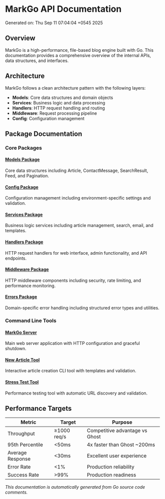 # MarkGo API Documentation
Generated on: Thu Sep 11 07:04:04 +0545 2025

## Overview

MarkGo is a high-performance, file-based blog engine built with Go. This documentation provides a comprehensive overview of the internal APIs, data structures, and interfaces.

## Architecture

MarkGo follows a clean architecture pattern with the following layers:

- **Models**: Core data structures and domain objects
- **Services**: Business logic and data processing
- **Handlers**: HTTP request handling and routing
- **Middleware**: Request processing pipeline
- **Config**: Configuration management

## Package Documentation

### Core Packages

#### [Models Package](./models-package.md)
Core data structures including Article, ContactMessage, SearchResult, Feed, and Pagination.

#### [Config Package](./config-package.md)
Configuration management including environment-specific settings and validation.

#### [Services Package](./services-package.md)
Business logic services including article management, search, email, and templates.

#### [Handlers Package](./handlers-package.md)
HTTP request handlers for web interface, admin functionality, and API endpoints.

#### [Middleware Package](./middleware-package.md)
HTTP middleware components including security, rate limiting, and performance monitoring.

#### [Errors Package](./errors-package.md)
Domain-specific error handling including structured error types and utilities.

### Command Line Tools

#### [MarkGo Server](./cmd-server-package.md)
Main web server application with HTTP configuration and graceful shutdown.

#### [New Article Tool](./cmd-new-article-package.md)
Interactive article creation CLI tool with templates and validation.

#### [Stress Test Tool](./stress-test-package.md)
Performance testing tool with automatic URL discovery and validation.

## Performance Targets

| Metric | Target | Purpose |
|--------|--------|---------|
| Throughput | ≥1000 req/s | Competitive advantage vs Ghost |
| 95th Percentile | <50ms | 4x faster than Ghost ~200ms |
| Average Response | <30ms | Excellent user experience |
| Error Rate | <1% | Production reliability |
| Success Rate | >99% | Production readiness |

*This documentation is automatically generated from Go source code comments.*
